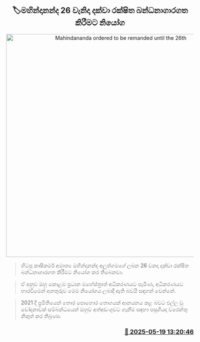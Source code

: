 <p align='center'><b><h2 align='center' title='Mahindananda ordered to be remanded until the 26th'>🏷මහින්දානන්ද 26 වැනිදා දක්වා රක්ෂිත බන්ධනාගාරගත කිරීමට නියෝග</h2></b></p>
<p align='center'><img src='https://helakuru.sgp1.cdn.digitaloceanspaces.com/esana/images/lib/mahindananda-aluthgamage[1].jpg' width='600' alt='Mahindananda ordered to be remanded until the 26th'></p>

> හිටපු කෘෂිකර්ම අමාත්‍ය මහින්දානන්ද අලුත්ගමගේ ලබන 26 වනදා දක්වා රක්ෂිත බන්ධනාගාරගත කිරීමට නියෝග කර තිබෙනවා.

> ඒ අනුව ඔහු කොළඹ ප්‍රධාන මහේස්ත්‍රාත් අධිකරණයට පැමිණ, අධිකරණයට භාරවීමෙන් අනතුරුව මෙම නියෝගය ලබාදී ඇති බවයි සඳහන් වෙන්නේ.

> 2021 දී ප්‍රමිතියෙන් තොර පොහොර තොගයක් ආනයනය කළ බවට එල්ල වූ චෝදනාවක් සම්බන්ධයෙන් ඔහුව අත්අඩංගුවට ගැනීම සඳහා පසුගියදා වරෙන්තු නිකුත් කර තිබුණා.



<h3 align='right'><a href='https://www.helakuru.lk/esana/p/110223/'>📅 2025-05-19 13:20:46</a></h3>
